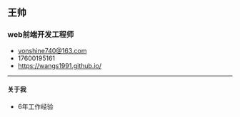 ## 王帅 
### web前端开发工程师

* vonshine740@163.com
* 17600195161
* https://wangs1991.github.io/
---
#### 关于我
* 6年工作经验